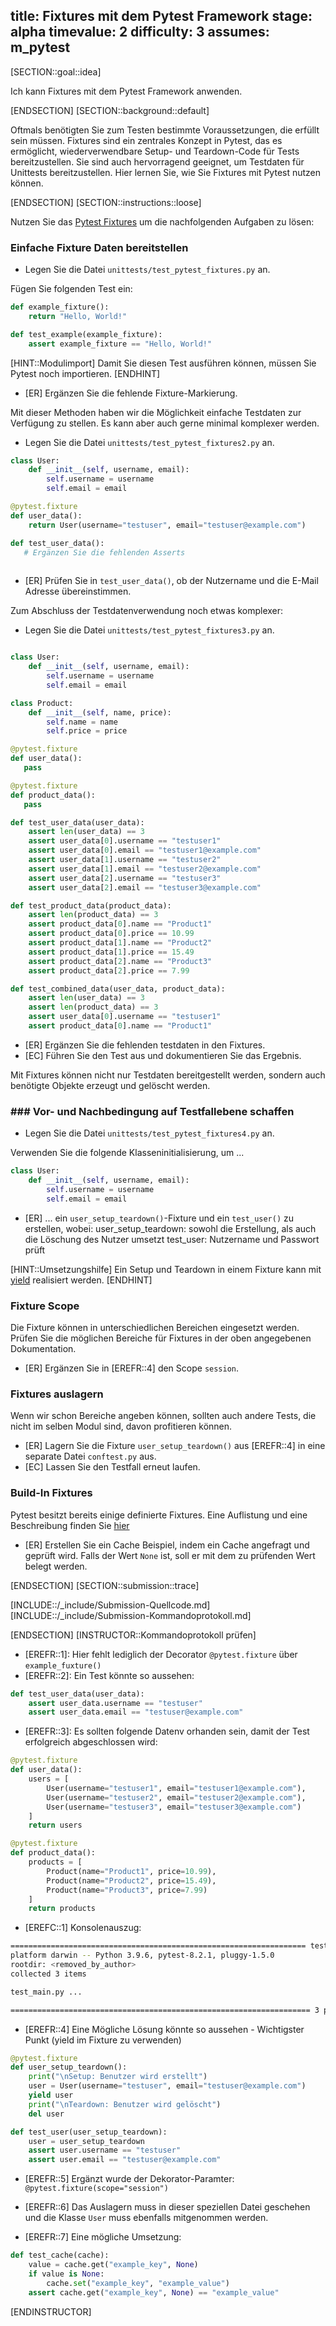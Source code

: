 title: Fixtures mit dem Pytest Framework
stage: alpha
timevalue: 2
difficulty: 3
assumes: m_pytest
---

[SECTION::goal::idea]

Ich kann Fixtures mit dem Pytest Framework anwenden.

[ENDSECTION]
[SECTION::background::default]

Oftmals benötigten Sie zum Testen bestimmte Voraussetzungen, die erfüllt sein müssen.
Fixtures sind ein zentrales Konzept in Pytest, das es ermöglicht, wiederverwendbare Setup- und
Teardown-Code für Tests bereitzustellen. Sie sind auch hervorragend geeignet, um Testdaten für
Unittests bereitzustellen.
Hier lernen Sie, wie Sie Fixtures mit Pytest nutzen können.

[ENDSECTION]
[SECTION::instructions::loose]

Nutzen Sie das [Pytest Fixtures](https://docs.pytest.org/en/stable/how-to/fixtures.html)
um die nachfolgenden Aufgaben zu lösen:

### Einfache Fixture Daten bereitstellen

- Legen Sie die Datei `unittests/test_pytest_fixtures.py` an.

Fügen Sie folgenden Test ein:

```python
def example_fixture():
    return "Hello, World!"

def test_example(example_fixture):
    assert example_fixture == "Hello, World!"
```

[HINT::Modulimport]
Damit Sie diesen Test ausführen können, müssen Sie Pytest noch importieren.
[ENDHINT]

- [ER] Ergänzen Sie die fehlende Fixture-Markierung.

Mit dieser Methoden haben wir die Möglichkeit einfache Testdaten zur Verfügung zu stellen. Es kann
aber auch gerne minimal komplexer werden.

- Legen Sie die Datei `unittests/test_pytest_fixtures2.py` an.

```python
class User:
    def __init__(self, username, email):
        self.username = username
        self.email = email

@pytest.fixture
def user_data():
    return User(username="testuser", email="testuser@example.com")

def test_user_data():
   # Ergänzen Sie die fehlenden Asserts
   
```

- [ER] Prüfen Sie in `test_user_data()`, ob der Nutzername und die E-Mail Adresse übereinstimmen.

Zum Abschluss der Testdatenverwendung noch etwas komplexer:

- Legen Sie die Datei `unittests/test_pytest_fixtures3.py` an.

```python

class User:
    def __init__(self, username, email):
        self.username = username
        self.email = email

class Product:
    def __init__(self, name, price):
        self.name = name
        self.price = price

@pytest.fixture
def user_data():
   pass

@pytest.fixture
def product_data():
   pass

def test_user_data(user_data):
    assert len(user_data) == 3
    assert user_data[0].username == "testuser1"
    assert user_data[0].email == "testuser1@example.com"
    assert user_data[1].username == "testuser2"
    assert user_data[1].email == "testuser2@example.com"
    assert user_data[2].username == "testuser3"
    assert user_data[2].email == "testuser3@example.com"

def test_product_data(product_data):
    assert len(product_data) == 3
    assert product_data[0].name == "Product1"
    assert product_data[0].price == 10.99
    assert product_data[1].name == "Product2"
    assert product_data[1].price == 15.49
    assert product_data[2].name == "Product3"
    assert product_data[2].price == 7.99

def test_combined_data(user_data, product_data):
    assert len(user_data) == 3
    assert len(product_data) == 3
    assert user_data[0].username == "testuser1"
    assert product_data[0].name == "Product1"
```

- [ER] Ergänzen Sie die fehlenden testdaten in den Fixtures.
- [EC] Führen Sie den Test aus und dokumentieren Sie das Ergebnis.

Mit Fixtures können nicht nur Testdaten bereitgestellt werden, sondern auch benötigte Objekte erzeugt
und gelöscht werden.

### ### Vor- und Nachbedingung auf Testfallebene schaffen

- Legen Sie die Datei `unittests/test_pytest_fixtures4.py` an.

Verwenden Sie die folgende Klasseninitialisierung, um ...

```python
class User:
    def __init__(self, username, email):
        self.username = username
        self.email = email
```

- [ER] ... ein `user_setup_teardown()`-Fixture und ein `test_user()` zu erstellen, wobei:
user_setup_teardown: sowohl die Erstellung, als auch die Löschung des Nutzer umsetzt
test_user: Nutzername und Passwort prüft

[HINT::Umsetzungshilfe]
Ein Setup und Teardown in einem Fixture kann mit [yield](https://docs.pytest.org/en/stable/how-to/fixtures.html#yield-fixtures-recommended) realisiert werden.
[ENDHINT]

### Fixture Scope

Die Fixture können in unterschiedlichen Bereichen eingesetzt werden. Prüfen Sie die möglichen
Bereiche für Fixtures in der oben angegebenen Dokumentation.

- [ER] Ergänzen Sie in [EREFR::4] den Scope `session`.

### Fixtures auslagern

Wenn wir schon Bereiche angeben können, sollten auch andere Tests, die nicht im selben Modul sind,
davon profitieren können.

- [ER] Lagern Sie die Fixture `user_setup_teardown()` aus [EREFR::4] in eine separate Datei
  `conftest.py` aus.
- [EC] Lassen Sie den Testfall erneut laufen.

### Build-In Fixtures

Pytest besitzt bereits einige definierte Fixtures. Eine Auflistung und eine Beschreibung finden
Sie [hier](https://docs.pytest.org/en/stable/reference/fixtures.html#built-in-fixtures)

- [ER] Erstellen Sie ein Cache Beispiel, indem ein Cache angefragt und geprüft wird. Falls der Wert
  `None` ist, soll er mit dem zu prüfenden Wert belegt werden.

[ENDSECTION]
[SECTION::submission::trace]

[INCLUDE::/_include/Submission-Quellcode.md]
[INCLUDE::/_include/Submission-Kommandoprotokoll.md]

[ENDSECTION]
[INSTRUCTOR::Kommandoprotokoll prüfen]

- [EREFR::1]: Hier fehlt lediglich der Decorator `@pytest.fixture` über `example_fuxture()`
- [EREFR::2]: Ein Test könnte so aussehen:

```python
def test_user_data(user_data):
    assert user_data.username == "testuser"
    assert user_data.email == "testuser@example.com"
```

- [EREFR::3]: Es sollten folgende Datenv orhanden sein, damit der Test erfolgreich abgeschlossen wird:

```python
@pytest.fixture
def user_data():
    users = [
        User(username="testuser1", email="testuser1@example.com"),
        User(username="testuser2", email="testuser2@example.com"),
        User(username="testuser3", email="testuser3@example.com")
    ]
    return users

@pytest.fixture
def product_data():
    products = [
        Product(name="Product1", price=10.99),
        Product(name="Product2", price=15.49),
        Product(name="Product3", price=7.99)
    ]
    return products
```

- [EREFC::1] Konsolenauszug:

```bash
================================================================== test session starts ==================================================================
platform darwin -- Python 3.9.6, pytest-8.2.1, pluggy-1.5.0
rootdir: <removed_by_author>
collected 3 items                                                                                                                                       

test_main.py ...                                                                                                                                  [100%]

=================================================================== 3 passed in 0.01s ===================================================================
```

- [EREFR::4] Eine Mögliche Lösung könnte so aussehen - Wichtigster Punkt (yield im Fixture zu verwenden)

```python
@pytest.fixture
def user_setup_teardown():
    print("\nSetup: Benutzer wird erstellt")
    user = User(username="testuser", email="testuser@example.com")
    yield user
    print("\nTeardown: Benutzer wird gelöscht")
    del user

def test_user(user_setup_teardown):
    user = user_setup_teardown
    assert user.username == "testuser"
    assert user.email == "testuser@example.com"
```

- [EREFR::5] Ergänzt wurde der Dekorator-Paramter: `@pytest.fixture(scope="session")`
- [EREFR::6] Das Auslagern muss in dieser speziellen Datei geschehen und die Klasse `User` muss
  ebenfalls mitgenommen werden.

- [EREFR::7] Eine mögliche Umsetzung:

```python
def test_cache(cache):
    value = cache.get("example_key", None)
    if value is None:
        cache.set("example_key", "example_value")
    assert cache.get("example_key", None) == "example_value"
```

[ENDINSTRUCTOR]
